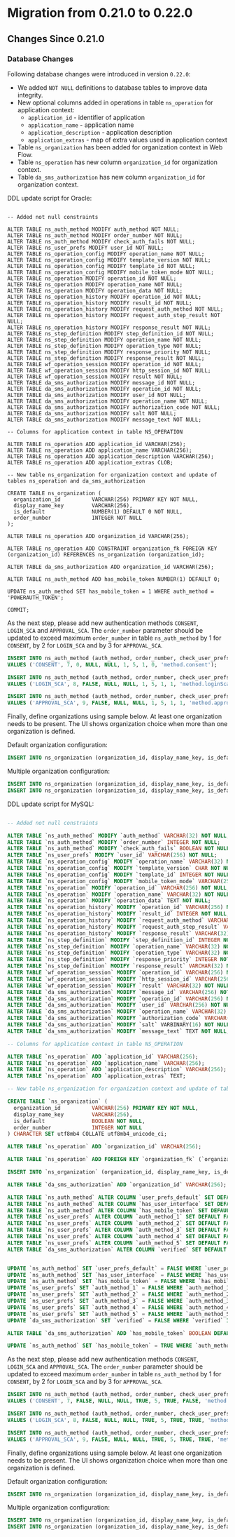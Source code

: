 # Migration from 0.21.0 to 0.22.0

## Changes Since 0.21.0

### Database Changes

Following database changes were introduced in version `0.22.0`:
 
- We added `NOT NULL` definitions to database tables to improve data integrity.
- New optional columns added in operations in table `ns_operation` for application context:
  - `application_id` - identifier of application
  - `application_name` - application name
  - `application_description` - application description
  - `application_extras` - map of extra values used in application context
- Table `ns_organization` has been added for organization context in Web Flow.
- Table `ns_operation` has new column `organization_id` for organization context.
- Table `da_sms_authorization` has new column `organization_id` for organization context.
  
DDL update script for Oracle:
```

-- Added not null constraints 

ALTER TABLE ns_auth_method MODIFY auth_method NOT NULL;
ALTER TABLE ns_auth_method MODIFY order_number NOT NULL;
ALTER TABLE ns_auth_method MODIFY check_auth_fails NOT NULL;
ALTER TABLE ns_user_prefs MODIFY user_id NOT NULL;
ALTER TABLE ns_operation_config MODIFY operation_name NOT NULL;
ALTER TABLE ns_operation_config MODIFY template_version NOT NULL;
ALTER TABLE ns_operation_config MODIFY template_id NOT NULL;
ALTER TABLE ns_operation_config MODIFY mobile_token_mode NOT NULL;
ALTER TABLE ns_operation MODIFY operation_id NOT NULL;
ALTER TABLE ns_operation MODIFY operation_name NOT NULL;
ALTER TABLE ns_operation MODIFY operation_data NOT NULL;
ALTER TABLE ns_operation_history MODIFY operation_id NOT NULL;
ALTER TABLE ns_operation_history MODIFY result_id NOT NULL;
ALTER TABLE ns_operation_history MODIFY request_auth_method NOT NULL;
ALTER TABLE ns_operation_history MODIFY request_auth_step_result NOT NULL;
ALTER TABLE ns_operation_history MODIFY response_result NOT NULL;
ALTER TABLE ns_step_definition MODIFY step_definition_id NOT NULL;
ALTER TABLE ns_step_definition MODIFY operation_name NOT NULL;
ALTER TABLE ns_step_definition MODIFY operation_type NOT NULL;
ALTER TABLE ns_step_definition MODIFY response_priority NOT NULL;
ALTER TABLE ns_step_definition MODIFY response_result NOT NULL;
ALTER TABLE wf_operation_session MODIFY operation_id NOT NULL;
ALTER TABLE wf_operation_session MODIFY http_session_id NOT NULL;
ALTER TABLE wf_operation_session MODIFY result NOT NULL;
ALTER TABLE da_sms_authorization MODIFY message_id NOT NULL;
ALTER TABLE da_sms_authorization MODIFY operation_id NOT NULL;
ALTER TABLE da_sms_authorization MODIFY user_id NOT NULL;
ALTER TABLE da_sms_authorization MODIFY operation_name NOT NULL;
ALTER TABLE da_sms_authorization MODIFY authorization_code NOT NULL;
ALTER TABLE da_sms_authorization MODIFY salt NOT NULL;
ALTER TABLE da_sms_authorization MODIFY message_text NOT NULL;

-- Columns for application context in table NS_OPERATION 

ALTER TABLE ns_operation ADD application_id VARCHAR(256);
ALTER TABLE ns_operation ADD application_name VARCHAR(256);
ALTER TABLE ns_operation ADD application_description VARCHAR(256);
ALTER TABLE ns_operation ADD application_extras CLOB;

-- New table ns_organization for organization context and update of tables ns_operation and da_sms_authorization

CREATE TABLE ns_organization (
  organization_id          VARCHAR(256) PRIMARY KEY NOT NULL,
  display_name_key         VARCHAR(256),
  is_default               NUMBER(1) DEFAULT 0 NOT NULL,
  order_number             INTEGER NOT NULL
);

ALTER TABLE ns_operation ADD organization_id VARCHAR(256);

ALTER TABLE ns_operation ADD CONSTRAINT organization_fk FOREIGN KEY (organization_id) REFERENCES ns_organization (organization_id);

ALTER TABLE da_sms_authorization ADD organization_id VARCHAR(256);

ALTER TABLE ns_auth_method ADD has_mobile_token NUMBER(1) DEFAULT 0;

UPDATE ns_auth_method SET has_mobile_token = 1 WHERE auth_method = 'POWERAUTH_TOKEN';

COMMIT;
```

As the next step, please add new authentication methods `CONSENT`, `LOGIN_SCA` and `APPROVAL_SCA`. The `order_number` parameter should be updated to exceed maximum `order_number` in table `ns_auth_method` by 1 for `CONSENT`, by 2 for `LOGIN_SCA` and by 3 for `APPROVAL_SCA`.

```sql
INSERT INTO ns_auth_method (auth_method, order_number, check_user_prefs, user_prefs_column, user_prefs_default, check_auth_fails, max_auth_fails, has_user_interface, has_mobile_token, display_name_key)
VALUES ('CONSENT', 7, 0, NULL, NULL, 1, 5, 1, 0, 'method.consent');

INSERT INTO ns_auth_method (auth_method, order_number, check_user_prefs, user_prefs_column, user_prefs_default, check_auth_fails, max_auth_fails, has_user_interface, has_mobile_token, display_name_key)
VALUES ('LOGIN_SCA', 8, FALSE, NULL, NULL, 1, 5, 1, 1, 'method.loginSca');

INSERT INTO ns_auth_method (auth_method, order_number, check_user_prefs, user_prefs_column, user_prefs_default, check_auth_fails, max_auth_fails, has_user_interface, has_mobile_token, display_name_key)
VALUES ('APPROVAL_SCA', 9, FALSE, NULL, NULL, 1, 5, 1, 1, 'method.approvalSca');
```

Finally, define organizations using sample below. At least one organization needs to be present. The UI shows organization choice when more than one organization is defined.

Default organization configuration:
```sql
INSERT INTO ns_organization (organization_id, display_name_key, is_default, order_number) VALUES ('DEFAULT', null, 1, 1);
```

Multiple organization configuration:
```sql
INSERT INTO ns_organization (organization_id, display_name_key, is_default, order_number) VALUES ('RETAIL', 'organization.retail', 1, 1);
INSERT INTO ns_organization (organization_id, display_name_key, is_default, order_number) VALUES ('SME', 'organization.retail', 0, 2);
```

DDL update script for MySQL:
```sql

-- Added not null constraints 

ALTER TABLE `ns_auth_method` MODIFY `auth_method` VARCHAR(32) NOT NULL;
ALTER TABLE `ns_auth_method` MODIFY `order_number` INTEGER NOT NULL;
ALTER TABLE `ns_auth_method` MODIFY `check_auth_fails` BOOLEAN NOT NULL;
ALTER TABLE `ns_user_prefs` MODIFY `user_id` VARCHAR(256) NOT NULL;
ALTER TABLE `ns_operation_config` MODIFY `operation_name` VARCHAR(32) NOT NULL;
ALTER TABLE `ns_operation_config` MODIFY `template_version` CHAR NOT NULL;
ALTER TABLE `ns_operation_config` MODIFY `template_id` INTEGER NOT NULL;
ALTER TABLE `ns_operation_config` MODIFY `mobile_token_mode` VARCHAR(256) NOT NULL;
ALTER TABLE `ns_operation` MODIFY `operation_id` VARCHAR(256) NOT NULL;
ALTER TABLE `ns_operation` MODIFY `operation_name` VARCHAR(32) NOT NULL;
ALTER TABLE `ns_operation` MODIFY `operation_data` TEXT NOT NULL;
ALTER TABLE `ns_operation_history` MODIFY `operation_id` VARCHAR(256) NOT NULL;
ALTER TABLE `ns_operation_history` MODIFY `result_id` INTEGER NOT NULL;
ALTER TABLE `ns_operation_history` MODIFY `request_auth_method` VARCHAR(32) NOT NULL;
ALTER TABLE `ns_operation_history` MODIFY `request_auth_step_result` VARCHAR(32) NOT NULL;
ALTER TABLE `ns_operation_history` MODIFY `response_result` VARCHAR(32) NOT NULL;
ALTER TABLE `ns_step_definition` MODIFY `step_definition_id` INTEGER NOT NULL;
ALTER TABLE `ns_step_definition` MODIFY `operation_name` VARCHAR(32) NOT NULL;
ALTER TABLE `ns_step_definition` MODIFY `operation_type` VARCHAR(32) NOT NULL;
ALTER TABLE `ns_step_definition` MODIFY `response_priority` INTEGER NOT NULL;
ALTER TABLE `ns_step_definition` MODIFY `response_result` VARCHAR(32) NOT NULL;
ALTER TABLE `wf_operation_session` MODIFY `operation_id` VARCHAR(256) NOT NULL;
ALTER TABLE `wf_operation_session` MODIFY `http_session_id` VARCHAR(256) NOT NULL;
ALTER TABLE `wf_operation_session` MODIFY `result` VARCHAR(32) NOT NULL;
ALTER TABLE `da_sms_authorization` MODIFY `message_id` VARCHAR(256) NOT NULL;
ALTER TABLE `da_sms_authorization` MODIFY `operation_id` VARCHAR(256) NOT NULL;
ALTER TABLE `da_sms_authorization` MODIFY `user_id` VARCHAR(256) NOT NULL;
ALTER TABLE `da_sms_authorization` MODIFY `operation_name` VARCHAR(32) NOT NULL;
ALTER TABLE `da_sms_authorization` MODIFY `authorization_code` VARCHAR(32) NOT NULL;
ALTER TABLE `da_sms_authorization` MODIFY `salt` VARBINARY(16) NOT NULL;
ALTER TABLE `da_sms_authorization` MODIFY `message_text` TEXT NOT NULL;

-- Columns for application context in table NS_OPERATION

ALTER TABLE `ns_operation` ADD `application_id` VARCHAR(256);
ALTER TABLE `ns_operation` ADD `application_name` VARCHAR(256);
ALTER TABLE `ns_operation` ADD `application_description` VARCHAR(256);
ALTER TABLE `ns_operation` ADD `application_extras` TEXT;

-- New table ns_organization for organization context and update of tables ns_operation and da_sms_authorization

CREATE TABLE `ns_organization` (
  organization_id          VARCHAR(256) PRIMARY KEY NOT NULL,
  display_name_key         VARCHAR(256),
  is_default               BOOLEAN NOT NULL,
  order_number             INTEGER NOT NULL
) CHARACTER SET utf8mb4 COLLATE utf8mb4_unicode_ci;

ALTER TABLE `ns_operation` ADD `organization_id` VARCHAR(256);

ALTER TABLE `ns_operation` ADD FOREIGN KEY `organization_fk` (`organization_id`) REFERENCES `ns_organization` (`organization_id`);

INSERT INTO `ns_organization` (organization_id, display_name_key, is_default, order_number) VALUES ('DEFAULT', null, TRUE, 1);

ALTER TABLE `da_sms_authorization` ADD `organization_id` VARCHAR(256);

ALTER TABLE `ns_auth_method` ALTER COLUMN `user_prefs_default` SET DEFAULT FALSE;
ALTER TABLE `ns_auth_method` ALTER COLUMN `has_user_interface` SET DEFAULT FALSE;
ALTER TABLE `ns_auth_method` ALTER COLUMN `has_mobile_token` SET DEFAULT FALSE;
ALTER TABLE `ns_user_prefs` ALTER COLUMN `auth_method_1` SET DEFAULT FALSE;
ALTER TABLE `ns_user_prefs` ALTER COLUMN `auth_method_2` SET DEFAULT FALSE;
ALTER TABLE `ns_user_prefs` ALTER COLUMN `auth_method_3` SET DEFAULT FALSE;
ALTER TABLE `ns_user_prefs` ALTER COLUMN `auth_method_4` SET DEFAULT FALSE;
ALTER TABLE `ns_user_prefs` ALTER COLUMN `auth_method_5` SET DEFAULT FALSE;
ALTER TABLE `da_sms_authorization` ALTER COLUMN `verified` SET DEFAULT FALSE;


UPDATE `ns_auth_method` SET `user_prefs_default` = FALSE WHERE `user_prefs_default` IS NULL;
UPDATE `ns_auth_method` SET `has_user_interface` = FALSE WHERE `has_user_interface` IS NULL;
UPDATE `ns_auth_method` SET `has_mobile_token` = FALSE WHERE `has_mobile_token` IS NULL;
UPDATE `ns_user_prefs` SET `auth_method_1` = FALSE WHERE `auth_method_1` IS NULL;
UPDATE `ns_user_prefs` SET `auth_method_2` = FALSE WHERE `auth_method_2` IS NULL;
UPDATE `ns_user_prefs` SET `auth_method_3` = FALSE WHERE `auth_method_3` IS NULL;
UPDATE `ns_user_prefs` SET `auth_method_4` = FALSE WHERE `auth_method_4` IS NULL;
UPDATE `ns_user_prefs` SET `auth_method_5` = FALSE WHERE `auth_method_5` IS NULL;
UPDATE `da_sms_authorization` SET `verified` = FALSE WHERE `verified` IS NULL;

ALTER TABLE `da_sms_authorization` ADD `has_mobile_token` BOOLEAN DEFAULT FALSE;

UPDATE `ns_auth_method` SET `has_mobile_token` = TRUE WHERE `auth_method` = 'POWERAUTH_TOKEN';
```

As the next step, please add new authentication methods `CONSENT`, `LOGIN_SCA` and `APPROVAL_SCA`. The `order_number` parameter should be updated to exceed maximum `order_number` in table `ns_auth_method` by 1 for `CONSENT`, by 2 for `LOGIN_SCA` and by 3 for `APPROVAL_SCA`.

```sql
INSERT INTO ns_auth_method (auth_method, order_number, check_user_prefs, user_prefs_column, user_prefs_default, check_auth_fails, max_auth_fails, has_user_interface, has_mobile_token, display_name_key)
VALUES ('CONSENT', 7, FALSE, NULL, NULL, TRUE, 5, TRUE, FALSE, 'method.consent');

INSERT INTO ns_auth_method (auth_method, order_number, check_user_prefs, user_prefs_column, user_prefs_default, check_auth_fails, max_auth_fails, has_user_interface, has_mobile_token, display_name_key)
VALUES ('LOGIN_SCA', 8, FALSE, NULL, NULL, TRUE, 5, TRUE, TRUE, 'method.loginSca');

INSERT INTO ns_auth_method (auth_method, order_number, check_user_prefs, user_prefs_column, user_prefs_default, check_auth_fails, max_auth_fails, has_user_interface, has_mobile_token, display_name_key)
VALUES ('APPROVAL_SCA', 9, FALSE, NULL, NULL, TRUE, 5, TRUE, TRUE, 'method.approvalSca');
```

Finally, define organizations using sample below. At least one organization needs to be present. The UI shows organization choice when more than one organization is defined.

Default organization configuration:
```sql
INSERT INTO ns_organization (organization_id, display_name_key, is_default, order_number) VALUES ('DEFAULT', null, 1, 1);
```

Multiple organization configuration:
```sql
INSERT INTO ns_organization (organization_id, display_name_key, is_default, order_number) VALUES ('RETAIL', 'organization.retail', TRUE, 1);
INSERT INTO ns_organization (organization_id, display_name_key, is_default, order_number) VALUES ('SME', 'organization.sme', FALSE, 2);
```

